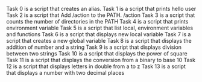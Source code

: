 Task 0 is a script that creates an alias.
Task 1 is a script that prints hello user
Task 2 is a script that Add /action to the PATH. /action
Task 3 is a script that counts the number of directories in the PATH
Task 4 is a script that prints environment variable
Task 5 is a script that list local, environment variables and functions
Task 6 is a script that displays new local variable
Task 7 is a script that creates a new global variable 
Task 8 is a script that displays the addition of number and a string
Task 9 is a script that displays division between two strings 
Task 10 is a script that displays the power of square
Task 11 is a script that displays the conversion from a binary to base 10
Task 12 is a script that displays letters in double from a to z
Task 13 is a script that displays a number with two decimal places
